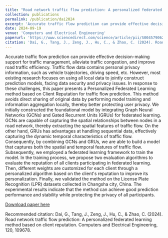 ```yaml
---
title: "Road network traffic flow prediction: A personalized federated learning method based on client reputation"
collection: publications
permalink: /publication/dai2024
excerpt: 'Accurate traffic flow prediction can provide effective decision-making support for traffic management, alleviate traffic congestion, and improve road traffic efficiency. Traffic flow data contains personal privacy information, such as vehicle trajectories, driving speed, etc. However, most existing research focuses on using all local data to jointly construct prediction models, facing data security and privacy issues. In response to these challenges, this paper presents a Personalized Federated Learning method based on Client Reputation for traffic flow prediction. This method avoids direct sharing of original data by performing model training and information aggregation locally, thereby better protecting user privacy. We initially constructed the foundational model by integrating Graph Neural Networks (GCNs) and Gated Recurrent Units (GRUs) for federated learning. GCNs are capable of capturing the spatial relationships between nodes in a road network, thereby extracting the spatial features of traffic flow. On the other hand, GRUs has advantages at handling sequential data, effectively capturing the dynamic temporal characteristics of traffic flow. Consequently, by combining GCNs and GRUs, we are able to build a model that captures both the spatial and temporal features of traffic flow. Subsequently, we employed a federated learning framework to train the model. In the training process, we propose two evaluation algorithms to evaluate the reputation of all clients participating in federated learning. Then, different weights are customized for each client through a personalized algorithm based on the client's reputation to improve its personalization. Finally, we validated the method on the License Plate Recognition (LPR) datasets collected in Changsha city, China. The experimental results indicate that the method can achieve good prediction performance and stability while protecting the privacy of all participants.'
date: 2024-09-19
venue: 'Computers and Electrical Engineering'
paperurl: 'https://www.sciencedirect.com/science/article/pii/S0045790624006050'
citation: 'Dai, G., Tang, J., Zeng, J., Hu, C., & Zhao, C. (2024). Road network traffic flow prediction: A personalized federated learning method based on client reputation. Computers and Electrical Engineering, 120, 109678.'
---
```

Accurate traffic flow prediction can provide effective decision-making support for traffic management, alleviate traffic congestion, and improve road traffic efficiency. Traffic flow data contains personal privacy information, such as vehicle trajectories, driving speed, etc. However, most existing research focuses on using all local data to jointly construct prediction models, facing data security and privacy issues. In response to these challenges, this paper presents a Personalized Federated Learning method based on Client Reputation for traffic flow prediction. This method avoids direct sharing of original data by performing model training and information aggregation locally, thereby better protecting user privacy. We initially constructed the foundational model by integrating Graph Neural Networks (GCNs) and Gated Recurrent Units (GRUs) for federated learning. GCNs are capable of capturing the spatial relationships between nodes in a road network, thereby extracting the spatial features of traffic flow. On the other hand, GRUs has advantages at handling sequential data, effectively capturing the dynamic temporal characteristics of traffic flow. Consequently, by combining GCNs and GRUs, we are able to build a model that captures both the spatial and temporal features of traffic flow. Subsequently, we employed a federated learning framework to train the model. In the training process, we propose two evaluation algorithms to evaluate the reputation of all clients participating in federated learning. Then, different weights are customized for each client through a personalized algorithm based on the client's reputation to improve its personalization. Finally, we validated the method on the License Plate Recognition (LPR) datasets collected in Changsha city, China. The experimental results indicate that the method can achieve good prediction performance and stability while protecting the privacy of all participants.

[Download paper here](http://SunderlandAJ-1130.github.io/files/zeng2022modeling.pdf)

Recommended citation: Dai, G., Tang, J., Zeng, J., Hu, C., & Zhao, C. (2024). Road network traffic flow prediction: A personalized federated learning method based on client reputation. Computers and Electrical Engineering, 120, 109678.
